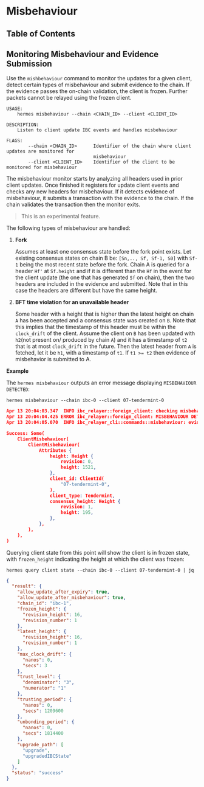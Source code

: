 # Misbehaviour

## Table of Contents
<!-- toc -->

## Monitoring Misbehaviour and Evidence Submission
Use the `mishbehaviour` command to monitor the updates for a given client, detect certain types of misbehaviour and
submit evidence to the chain. If the evidence passes the on-chain validation, the client is frozen. Further packets
cannot be relayed using the frozen client.

```shell
USAGE:
    hermes misbehaviour --chain <CHAIN_ID> --client <CLIENT_ID>

DESCRIPTION:
    Listen to client update IBC events and handles misbehaviour

FLAGS:
        --chain <CHAIN_ID>      Identifier of the chain where client updates are monitored for
                                misbehaviour
        --client <CLIENT_ID>    Identifier of the client to be monitored for misbehaviour
```

The misbehaviour monitor starts by analyzing all headers used in prior client updates.
Once finished it registers for update client events and checks any new headers for misbehaviour.
If it detects evidence of misbehaviour, it submits a transaction with the evidence to the chain.
If the chain validates the transaction then the monitor exits.

> This is an experimental feature.

The following types of misbehaviour are handled:
1. **Fork**

    Assumes at least one consensus state before the fork point exists.
    Let existing consensus states on chain B be: `[Sn,.., Sf, Sf-1, S0]` with `Sf-1` being
    the most recent state before the fork.
    Chain A is queried for a header `Hf'` at `Sf.height` and if it is different than the `Hf`
    in the event for the client update (the one that has generated `Sf` on chain), then the two
    headers are included in the evidence and submitted.
    Note that in this case the headers are different but have the same height.

2. **BFT time violation for an unavailable header**

    Some header with a height that is higher than the latest
    height on chain `A` has been accepted and a consensus state was created on `B`. Note that this implies
    that the timestamp of this header must be within the `clock_drift` of the client.
    Assume the client on `B` has been updated with `h2`(not present on/ produced by chain `A`)
    and it has a timestamp of `t2` that is at most `clock_drift` in the future.
    Then the latest header from `A` is fetched, let it be `h1`, with a timestamp of `t1`.
    If `t1 >= t2` then evidence of misbehavior is submitted to A.

__Example__

The `hermes misbehaviour` outputs an error message displaying `MISBEHAVIOUR DETECTED`:

```shell
hermes misbehaviour --chain ibc-0 --client 07-tendermint-0
```

```json
Apr 13 20:04:03.347  INFO ibc_relayer::foreign_client: checking misbehaviour for consensus state heights [Height { revision: 1, height: 195 }, Height { revision: 1, height: 85 }, Height { revision: 1, height: 28 }]
Apr 13 20:04:04.425 ERROR ibc_relayer::foreign_client: MISBEHAVIOUR DETECTED ClientId("07-tendermint-0") h1: Height { revision: 1, height: 195 }-Height { revision: 1, height: 85 } h2: Height { revision: 1, height: 195 }-Height { revision: 1, height: 85 }, sending evidence
Apr 13 20:04:05.070  INFO ibc_relayer_cli::commands::misbehaviour: evidence submission result [ClientMisbehaviour(ClientMisbehaviour(Attributes { height: Height { revision: 0, height: 1521 }, client_id: ClientId("07-tendermint-0"), client_type: Tendermint, consensus_height: Height { revision: 1, height: 195 } }))]

Success: Some(
    ClientMisbehaviour(
        ClientMisbehaviour(
            Attributes {
                height: Height {
                    revision: 0,
                    height: 1521,
                },
                client_id: ClientId(
                    "07-tendermint-0",
                ),
                client_type: Tendermint,
                consensus_height: Height {
                    revision: 1,
                    height: 195,
                },
            },
        ),
    ),
)
```

Querying client state from this point will show the client is in frozen state, with `frozen_height` indicating the height at which the client was frozen:
```shell
hermes query client state --chain ibc-0 --client 07-tendermint-0 | jq
```
```json
{
  "result": {
    "allow_update_after_expiry": true,
    "allow_update_after_misbehaviour": true,
    "chain_id": "ibc-1",
    "frozen_height": {
      "revision_height": 16,
      "revision_number": 1
    },
    "latest_height": {
      "revision_height": 16,
      "revision_number": 1
    },
    "max_clock_drift": {
      "nanos": 0,
      "secs": 3
    },
    "trust_level": {
      "denominator": "3",
      "numerator": "1"
    },
    "trusting_period": {
      "nanos": 0,
      "secs": 1209600
    },
    "unbonding_period": {
      "nanos": 0,
      "secs": 1814400
    },
    "upgrade_path": [
      "upgrade",
      "upgradedIBCState"
    ]
  },
  "status": "success"
}
```
